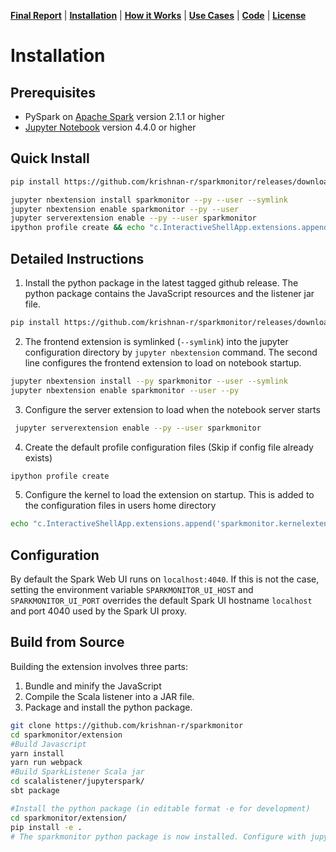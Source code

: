 
**[Final Report](index.md)** |
**[Installation](install.md)** |
**[How it Works](how.md)** |
**[Use Cases](usecases.md)** |
**[Code](https://github.com/krishnan-r/sparkmonitor)** |
**[License](https://github.com/krishnan-r/sparkmonitor/blob/master/LICENSE.md)**


# Installation
## Prerequisites
- PySpark on [Apache Spark](https://spark.apache.org/) version 2.1.1 or higher
- [Jupyter Notebook](http://jupyter.org/) version 4.4.0 or higher

## Quick Install 
```bash 
pip install https://github.com/krishnan-r/sparkmonitor/releases/download/v0.0.1/sparkmonitor.tar.gz #Use latest version as in github releases

jupyter nbextension install sparkmonitor --py --user --symlink 
jupyter nbextension enable sparkmonitor --py --user            
jupyter serverextension enable --py --user sparkmonitor
ipython profile create && echo "c.InteractiveShellApp.extensions.append('sparkmonitor')" >>  $(ipython profile locate default)/ipython_kernel_config.py
```
## Detailed Instructions

1. Install the python package in the latest tagged github release. The python package contains the JavaScript resources and the listener jar file.

```bash
pip install https://github.com/krishnan-r/sparkmonitor/releases/download/v0.0.5/sparkmonitor.tar.gz #Use latest version as in github releases
```

2. The frontend extension is symlinked (```--symlink```) into the jupyter configuration directory by `jupyter nbextension` command. The second line configures the frontend extension to load on notebook startup.

```bash
jupyter nbextension install --py sparkmonitor --user --symlink
jupyter nbextension enable sparkmonitor --user --py
```
3. Configure the server extension to load when the notebook server starts

```bash
 jupyter serverextension enable --py --user sparkmonitor
```

4. Create the default profile configuration files (Skip if config file already exists)
```bash
ipython profile create
```
5. Configure the kernel to load the extension on startup. This is added to the configuration files in users home directory
```bash
echo "c.InteractiveShellApp.extensions.append('sparkmonitor.kernelextension')" >>  $(ipython profile locate default)/ipython_kernel_config.py
```

## Configuration
By default the Spark Web UI runs on `localhost:4040`. If this is not the case, setting the environment variable `SPARKMONITOR_UI_HOST` and `SPARKMONITOR_UI_PORT` overrides the default Spark UI hostname `localhost` and port 4040 used by the Spark UI proxy.

## Build from Source
Building the extension involves three parts:  
1. Bundle and minify the JavaScript
2. Compile the Scala listener into a JAR file.
3. Package and install the python package.

```bash
git clone https://github.com/krishnan-r/sparkmonitor
cd sparkmonitor/extension
#Build Javascript
yarn install
yarn run webpack
#Build SparkListener Scala jar
cd scalalistener/jupyterspark/
sbt package
```
```bash
#Install the python package (in editable format -e for development)
cd sparkmonitor/extension/
pip install -e .
# The sparkmonitor python package is now installed. Configure with jupyter as above.
```